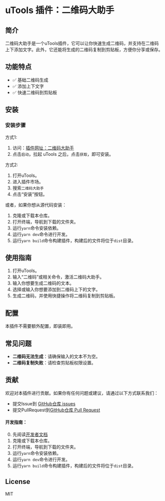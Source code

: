 # uTools 插件：二维码大助手

## 简介

二维码大助手是一个uTools插件，它可以让你快速生成二维码，并支持在二维码上下添加文字。此外，它还能将生成的二维码复制到剪贴板，方便你分享或保存。

## 功能特点

- ✅ 基础二维码生成
- ✅ 添加上下文字
- ✅ 快速二维码到剪贴板

## 安装

### 安装步骤
方式1: 

1. 访问：[插件网址：二维码大助手](https://u.tools/plugins/detail/%E4%BA%8C%E7%BB%B4%E7%A0%81%E5%8A%A9%E6%89%8B/) 
2. 点击`启动`，拉起 uTools 之后，点击`获取`，即可安装。

方式2:
1. 打开uTools。
2. 进入插件市场。
3. 搜索`二维码大助手`
4. 点击“安装”按钮。

或者，如果你想从源代码安装：

1. 克隆或下载本仓库。
2. 打开终端，导航到下载的文件夹。
3. 运行`yarn`命令安装依赖。
4. 运行`yarn dev`命令进行开发。
5. 运行`yarn build`命令构建插件，构建后的文件将位于`dist`目录。

## 使用指南

1. 打开uTools。
2. 输入“二维码”或相关命令，激活二维码大助手。
3. 输入你想要生成二维码的文本。
4. 选择或输入你想要添加到二维码上下的文字。
5. 生成二维码，并使用快捷操作将二维码复制到剪贴板。

## 配置

本插件不需要额外配置，即装即用。

## 常见问题

- **二维码无法生成**：请确保输入的文本不为空。
- **二维码复制失败**：请检查剪贴板权限设置。

## 贡献

欢迎对本插件进行贡献。如果你有任何问题或建议，请通过以下方式联系我们：

- 提交Issue到 [GitHub仓库 issues](https://github.com/ly525/utools-plugin-qrcode/issues?q=sort%3Aupdated-desc+is%3Aissue+is%3Aopen)
- 提交PullRequest到[GitHub仓库 Pull Request](https://github.com/ly525/utools-plugin-qrcode/pulls?q=sort%3Aupdated-desc+is%3Apr+is%3Aopen)

#### 开发指南：
0. 先阅读[开发者文档](https://u.tools/docs/developer/welcome.html)
1. 克隆或下载本仓库。
2. 打开终端，导航到下载的文件夹。
3. 运行`yarn`命令安装依赖。
4. 运行`yarn dev`命令进行开发。
5. 运行`yarn build`命令构建插件，构建后的文件将位于`dist`目录。


## License
MIT
